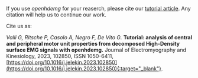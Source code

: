 If you use *openhdemg* for your reaserch, please cite our [tutorial article](/isek_jek_tutorials#jek-tutorial-article). Any citation will help us to continue our work.

Cite us as:

*Valli G, Ritsche P, Casolo A, Negro F, De Vito G.* **Tutorial: analysis of central and peripheral motor unit properties from decomposed High-Density surface EMG signals with openhdemg.** Journal of Electromyography and Kinesiology, 2023, 102850, ISSN 1050-6411, [https://doi.org/10.1016/j.jelekin.2023.102850](https://doi.org/10.1016/j.jelekin.2023.102850){:target="_blank"}.
